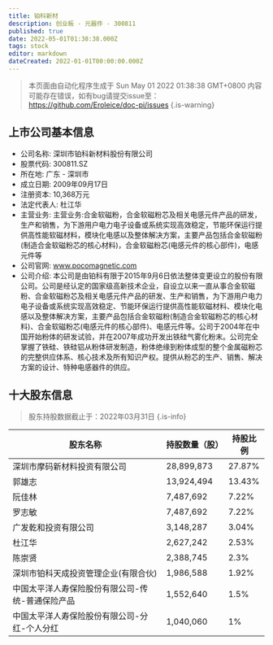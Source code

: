 ```yaml
---
title: 铂科新材
description: 创业板 - 元器件 - 300811
published: true
date: 2022-05-01T01:38:38.000Z
tags: stock
editor: markdown
dateCreated: 2022-01-01T00:00:00.000Z
---
```


> 本页面由自动化程序生成于 Sun May 01 2022 01:38:38 GMT+0800
> 内容可能存在错误，如有bug请提交issue至：https://github.com/Eroleice/doc-pi/issues
{.is-warning}

## 上市公司基本信息
- 公司名称: 深圳市铂科新材料股份有限公司
- 股票代码: 300811.SZ
- 所在地: 广东 - 深圳市
- 成立日期: 2009年09月17日
- 注册资本: 10,368万元
- 法定代表人: 杜江华
- 主营业务: 主营业务:合金软磁粉，合金软磁粉芯及相关电感元件产品的研发，生产和销售，为下游用户电力电子设备或系统实现高效稳定，节能环保运行提供高性能软磁材料，模块化电感以及整体解决方案，主要产品包括合金软磁粉(制造合金软磁粉芯的核心材料)，合金软磁粉芯(电感元件的核心部件)，电感元件等
- 公司官网: www.pocomagnetic.com
- 公司介绍: 本公司是由铂科有限于2015年9月6日依法整体变更设立的股份有限公司。公司是经认定的国家级高新技术企业，自设立以来一直从事合金软磁粉、合金软磁粉芯及相关电感元件产品的研发、生产和销售，为下游用户电力电子设备或系统实现高效稳定、节能环保运行提供高性能软磁材料、模块化电感以及整体解决方案，主要产品包括合金软磁粉(制造合金软磁粉芯的核心材料)、合金软磁粉芯(电感元件的核心部件)、电感元件等。公司于2004年在中国开始粉体的研发试验，并在2007年成功开发出铁硅气雾化粉末。公司完全掌握了铁硅、铁硅铝从粉体研发制造，粉体绝缘到粉体成型的整个金属磁粉芯的完整供应体系、核心技术及所有知识产权。提供从粉芯的生产、销售、解决方案的设计、特种电感器件的供应。


## 十大股东信息
> 股东持股数据截止于：2022年03月31日
{.is-info}

| 股东名称 | 持股数量（股） | 持股比例 |
| --- | --- | --- |
| 深圳市摩码新材料投资有限公司 | 28,899,873 | 27.87% |
| 郭雄志 | 13,924,494 | 13.43% |
| 阮佳林 | 7,487,692 | 7.22% |
| 罗志敏 | 7,487,692 | 7.22% |
| 广发乾和投资有限公司 | 3,148,287 | 3.04% |
| 杜江华 | 2,627,242 | 2.53% |
| 陈崇贤 | 2,388,745 | 2.3% |
| 深圳市铂科天成投资管理企业(有限合伙) | 1,986,588 | 1.92% |
| 中国太平洋人寿保险股份有限公司-传统-普通保险产品 | 1,552,640 | 1.5% |
| 中国太平洋人寿保险股份有限公司-分红-个人分红 | 1,040,060 | 1% |




